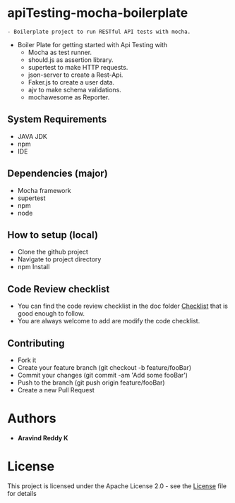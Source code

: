 # apiTesting-mocha-boilerplate
    - Boilerplate project to run RESTful API tests with mocha.

- Boiler Plate for getting started with Api Testing with 
    - Mocha as test runner.
    - should.js as assertion library.
    - supertest to make HTTP requests.
    - json-server to create a Rest-Api.
    - Faker.js to create a user data.
    - ajv to make schema validations.
    - mochawesome as Reporter.

## System Requirements

  - JAVA JDK 
  - npm
  - IDE

## Dependencies (major)

  - Mocha framework
  - supertest
  - npm
  - node

## How to setup (local)

  - Clone the github project
  - Navigate to project directory
  - npm Install
  
## Code Review checklist

  - You can find the code review checklist in the doc folder [Checklist](./doc/Code%20Review%20Checklist.docx) that is good enough to follow.
  - You are always welcome to add are modify the code checklist.
  
## Contributing

  - Fork it
  - Create your feature branch (git checkout -b feature/fooBar)
  - Commit your changes (git commit -am 'Add some fooBar')
  - Push to the branch (git push origin feature/fooBar)
  - Create a new Pull Request

# Authors

  - **Aravind Reddy K** 

# License

This project is licensed under the Apache License 2.0 - see the [License](LICENSE) file for details

